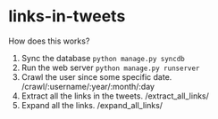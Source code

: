 links-in-tweets
===============

How does this works?
1. Sync the database
    `python manage.py syncdb`
2. Run the web server
    `python manage.py runserver`
3. Crawl the user since some specific date.
    /crawl/:username/:year/:month/:day
4. Extract all the links in the tweets.
    /extract_all_links/
5. Expand all the links.
    /expand_all_links/
